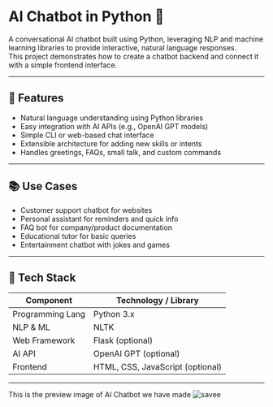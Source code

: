 # AI Chatbot in Python 🤖

A conversational AI chatbot built using Python, leveraging NLP and machine learning libraries to provide interactive, natural language responses.  
This project demonstrates how to create a chatbot backend and connect it with a simple frontend interface.

---

## 🚀 Features

- Natural language understanding using Python libraries  
- Easy integration with AI APIs (e.g., OpenAI GPT models)  
- Simple CLI or web-based chat interface  
- Extensible architecture for adding new skills or intents  
- Handles greetings, FAQs, small talk, and custom commands  

---

## 📚 Use Cases

- Customer support chatbot for websites  
- Personal assistant for reminders and quick info  
- FAQ bot for company/product documentation  
- Educational tutor for basic queries  
- Entertainment chatbot with jokes and games  

---

## 🧩 Tech Stack

| Component        | Technology / Library     |
|------------------|--------------------------|
| Programming Lang | Python 3.x               |
| NLP & ML         | NLTK                     |
| Web Framework    | Flask (optional)          |
| AI API           | OpenAI GPT (optional)     |
| Frontend         | HTML, CSS, JavaScript (optional) |

---
This is the preview image of AI Chatbot we have made
![savee](https://github.com/user-attachments/assets/8b1d6a22-2a0b-4e4e-918c-37097621f9a1)


